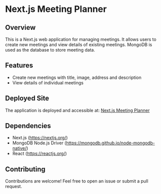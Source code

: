 # Next.js Meeting Planner

## Overview
This is a Next.js web application for managing meetings. It allows users to create new meetings and view details of existing meetings. MongoDB is used as the database to store meeting data.

## Features
- Create new meetings with title, image, address and description
- View details of individual meetings

## Deployed Site
The application is deployed and accessible at: [Next.js Meeting Planner](https://next-page-routing-demo.vercel.app/)


## Dependencies
- Next.js (https://nextjs.org/)
- MongoDB Node.js Driver (https://mongodb.github.io/node-mongodb-native/)
- React (https://reactjs.org/)

## Contributing
Contributions are welcome! Feel free to open an issue or submit a pull request.
